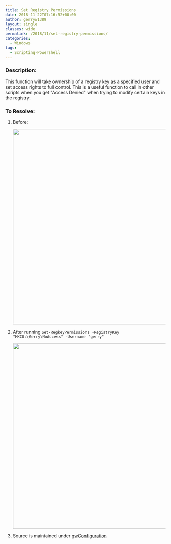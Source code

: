 ```yaml
---
title: Set Registry Permissions
date: 2018-11-22T07:16:52+00:00
author: gerryw1389
layout: single
classes: wide
permalink: /2018/11/set-registry-permissions/
categories:
  - Windows
tags:
  - Scripting-Powershell
---
```

<!--more-->

### Description:

This function will take ownership of a registry key as a specified user and set access rights to full control. This is a useful function to call in other scripts when you get "Access Denied" when trying to modify certain keys in the registry.

### To Resolve:

1. Before:

   <img class="alignnone size-full wp-image-5593" src="https://automationadmin.com/assets/images/uploads/2018/11/set-reg-1.png" alt="" width="1166" height="614" srcset="https://automationadmin.com/assets/images/uploads/2018/11/set-reg-1.png 1166w, https://automationadmin.com/assets/images/uploads/2018/11/set-reg-1-300x158.png 300w, https://automationadmin.com/assets/images/uploads/2018/11/set-reg-1-768x404.png 768w, https://automationadmin.com/assets/images/uploads/2018/11/set-reg-1-1024x539.png 1024w" sizes="(max-width: 1166px) 100vw, 1166px" />  

2. After running `Set-RegkeyPermissions -RegistryKey "HKCU:\Gerry\NoAccess" -Username "gerry"`

   <img class="alignnone size-full wp-image-5594" src="https://automationadmin.com/assets/images/uploads/2018/11/set-reg-2.png" alt="" width="1152" height="582" srcset="https://automationadmin.com/assets/images/uploads/2018/11/set-reg-2.png 1152w, https://automationadmin.com/assets/images/uploads/2018/11/set-reg-2-300x152.png 300w, https://automationadmin.com/assets/images/uploads/2018/11/set-reg-2-768x388.png 768w, https://automationadmin.com/assets/images/uploads/2018/11/set-reg-2-1024x517.png 1024w" sizes="(max-width: 1152px) 100vw, 1152px" /> 

3. Source is maintained under [gwConfiguration](https://github.com/gerryw1389/powershell/blob/master/gwConfiguration/Public/Set-RegistryPermission.ps1)